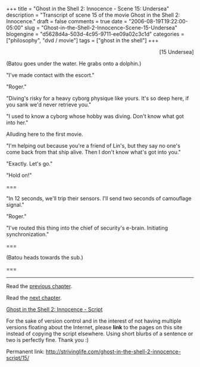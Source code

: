 +++
title = "Ghost in the Shell 2: Innocence - Scene 15: Undersea"
description = "Transcript of scene 15 of the movie Ghost in the Shell 2: Innocence."
draft = false
comments = true
date = "2006-08-19T19:22:00-05:00"
slug = "Ghost-in-the-Shell-2-Innocence-Scene-15-Undersea"
blogengine = "d5628d4a-503d-4c95-9711-ee09a02c3c1d"
categories = ["philosophy", "dvd / movie"]
tags = ["ghost in the shell"]
+++

<p style="text-align: right">
[15 Undersea]
</p>
<p>
(Batou goes under the water.  He grabs onto a dolphin.)
</p>
<p>
&quot;I&#39;ve made contact with the escort.&quot;
</p>
<p>
&quot;Roger.&quot;
</p>
<!--more-->
<p>
&quot;Diving&#39;s risky for a heavy cyborg physique like yours. It&#39;s so deep here, if you sank we&#39;d never retrieve you.&quot;<!--adsense-->
</p>
<p>
&quot;I used to know a cyborg whose hobby was diving. Don&#39;t know what got into her.&quot;
</p>
<div class="note">
<p>
Alluding here to the first movie.
</p>
</div>
<p>
&quot;I&#39;m helping out because you&#39;re a friend of Lin&#39;s, but they say no one&#39;s come back from that ship alive. Then I don&#39;t know what&#39;s got into you.&quot;
</p>
<p>
&quot;Exactly. Let&#39;s go.&quot;
</p>
<p>
&quot;Hold on!&quot;
</p>
<p>
===
</p>
<p>
&quot;In 12 seconds, we&#39;ll trip their sensors. I&#39;ll send two seconds of camouflage signal.&quot;
</p>
<p>
&quot;Roger.&quot;
</p>
<p>
&quot;I&#39;ve routed this thing into the chief of security&#39;s e-brain. Initiating synchronization.&quot;
</p>
<p>
===
</p>
<p>
(Batou heads towards the sub.)
</p>
<p>
===
</p>
<hr />
<p>
Read the <a href="/ghost-in-the-shell-2-innocence-script/14/">previous chapter</a>.
</p>
<p>
Read the <a href="/ghost-in-the-shell-2-innocence-script/16/">next chapter</a>.
</p>
<p>
<a href="/ghost-in-the-shell-2-innocence-script/">Ghost in the Shell 2: Innocence - Script</a>
</p>
<div class="tip">
<p>
For the sake of version control and in the interest of not having multiple versions floating about the Internet, please <strong>link</strong> to the pages on this site instead of copying the script elsewhere. Using short blurbs of a sentence or two is perfectly fine.  Thank you :)
</p>
<p>
Permanent link: <a href="/ghost-in-the-shell-2-innocence-script/15/">http://strivinglife.com/ghost-in-the-shell-2-innocence-script/15/</a>
</p>
</div>

